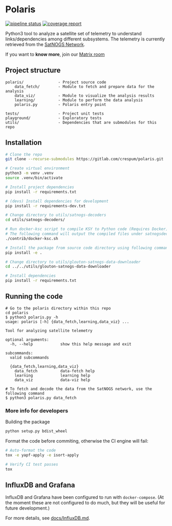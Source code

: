 # Polaris

[![pipeline status](https://gitlab.com/crespum/polaris/badges/master/pipeline.svg)](https://gitlab.com/crespum/polaris/commits/master)
[![coverage report](https://gitlab.com/crespum/polaris/badges/master/coverage.svg)](https://gitlab.com/crespum/polaris/commits/master)

Python3 tool to analyze a satellite set of telemetry to understand links/dependencies among different subsystems. The telemetry is currently retrieved from the [SatNOGS Network](https://network.satnogs.org/).

If you want to **know more**, join our [Matrix room](https://riot.im/app/#/room/#polaris:matrix.org)

## Project structure

```
polaris/               - Project source code
    data_fetch/        - Module to fetch and prepare data for the analysis
    data_viz/          - Module to visualize the analysis results
    learning/          - Module to perform the data analysis
    polaris.py         - Polaris entry point

tests/                 - Project unit tests
playground/            - Exploratory tests
utils/                 - Dependencies that are submodules for this repo
```

## Installation

```bash
# Clone the repo
git clone --recurse-submodules https://gitlab.com/crespum/polaris.git

# Create virtual environment
python3 -m venv .venv
source .venv/bin/activate

# Install project dependencies
pip install -r requirements.txt

# (devs) Install dependencies for development
pip install -r requirements-dev.txt

# Change directory to utils/satnogs-decoders
cd utils/satnogs-decoders/

# Run docker-ksc script to compile KSY to Python code (Requires Docker)
# The following command will output the compiled files under satnogsdecoders/decoder directory.
./contrib/docker-ksc.sh

# Install the package from source code directory using following command
pip install -e .

# Change directory to utils/glouton-satnogs-data-downloader
cd ../../utils/glouton-satnogs-data-downloader

# Install dependencies
pip install -r requirements.txt
```

## Running the code
```
# Go to the polaris directory within this repo
cd polaris
$ python3 polaris.py -h
usage: polaris [-h] {data_fetch,learning,data_viz} ...

Tool for analyzing satellite telemetry

optional arguments:
  -h, --help            show this help message and exit

subcommands:
  valid subcommands

  {data_fetch,learning,data_viz}
    data_fetch          data-fetch help
    learning            learning help
    data_viz            data-viz help

# To fetch and decode the data from the SatNOGS network, use the following command
$ python3 polaris.py data_fetch

```

### More info for developers

Building the package
```bash
python setup.py bdist_wheel
```

Format the code before commiting, otherwise the CI engine will fail:
```bash
# Auto-format the code
tox -e yapf-apply -e isort-apply

# Verify CI test passes
tox
```

## InfluxDB and Grafana

InfluxDB and Grafana have been configured to run with `docker-compose`. (At the moment these are not configured to do much, but they will be useful for future development.)

For more details, see [docs/InfluxDB.md](docs/InfluxDB.md).

